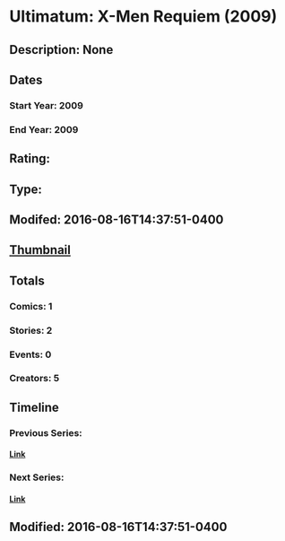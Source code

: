 # Ultimatum: X-Men Requiem (2009)
## Description: None
## Dates
### Start Year: 2009
### End Year: 2009
## Rating: 
## Type: 
## Modifed: 2016-08-16T14:37:51-0400
## [Thumbnail](http://i.annihil.us/u/prod/marvel/i/mg/5/d0/4bb418139ea04.jpg)
## Totals
### Comics: 1
### Stories: 2
### Events: 0
### Creators: 5
## Timeline
### Previous Series: 
#### [Link]()
### Next Series: 
#### [Link]()
## Modified: 2016-08-16T14:37:51-0400
